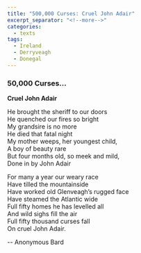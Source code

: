 ```yaml
---
title: "500,000 Curses: Cruel John Adair"
excerpt_separator: "<!--more-->"
categories:
  - texts
tags:
  - Ireland
  - Derryveagh
  - Donegal
---
```


### 50,000 Curses...

**Cruel John Adair**  
<!--more-->
He brought the sheriff to our doors  
He quenched our fires so bright  
My grandsire is no more  
He died that fatal night  
My mother weeps, her youngest child,  
A boy of beauty rare  
But four months old, so meek and mild,  
Done in by John Adair  

For many a year our weary race  
Have tilled the mountainside  
Have worked old Glenveagh’s rugged face  
Have steamed the Atlantic wide  
Full fifty homes he has levelled all  
And wild sighs fill the air  
Full fifty thousand curses fall  
On cruel John Adair.  

-- Anonymous Bard
